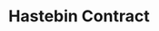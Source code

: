---
published: true
layout: app
category: app
created: 2015-10-09
updated: 2015-10-09

title: Hastebin Contract
permalink: /Hastebin Contract/
title_obvious: false
generic: uploader extension
description: A Contractor plugin for pasting text files to Hastebin with a single click.
license: GPL v3

authors:
  - name: Stefan Ric (cybre)
    url: 'https://github.com/cybre'
    mail: 'stfric369@gmail.com'

links:
  - type: GitHub
    url: cybre/hastebin-contract
  - type: Readme
    url: 'https://github.com/cybre/hastebin-contract/blob/master/README.md'
  - type: License
    url: 'https://github.com/cybre/hastebin-contract/blob/master/LICENSE'

screenshots:
  - Hastebin Contract.png

installation:
  - system: elementary
    info:
    - version: '0.3'
      repository: 'ppa:cybre/hastebincontract'
      package: hastebin-contract
      type: stable
    - version: 0.2
      repository: 'ppa:cybre/hastebincontract'
      package: imgur-contract
      type: stable

tags:
  - Luna
  - Freya
---